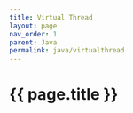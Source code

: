 ```yaml
---
title: Virtual Thread
layout: page
nav_order: 1
parent: Java
permalink: java/virtualthread
---
```


# {{ page.title }}